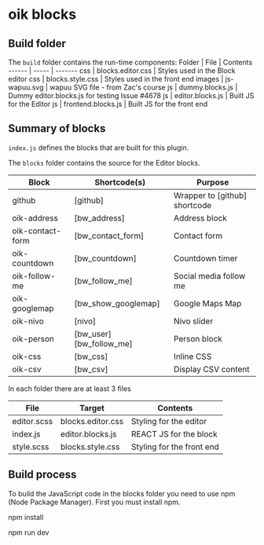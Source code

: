 # oik blocks


## Build folder

The `build` folder contains the run-time components:
Folder | File | Contents
------ | ----- | -------
css    | blocks.editor.css | Styles used in the Block editor
css    | blocks.style.css | Styles used in the front end
images | js-wapuu.svg | wapuu SVG file - from Zac's course
js     | dummy.blocks.js | Dummy editor.blocks.js for testing Issue #4678
js     | editor.blocks.js | Built JS for the Editor
js     | frontend.blocks.js | Built JS for the front end



## Summary of blocks

`index.js` defines the blocks that are built for this plugin.

The `blocks` folder contains the source for the Editor blocks.

Block | Shortcode(s) | Purpose
----- | -------- | -----
github | [github] | Wrapper to [github] shortcode
oik-address | [bw_address] | Address block
oik-contact-form | [bw_contact_form] | Contact form 
oik-countdown |	[bw_countdown] | Countdown timer
oik-follow-me | [bw_follow_me] | Social media follow me
oik-googlemap | [bw_show_googlemap] | Google Maps Map
oik-nivo | [nivo] | Nivo slider
oik-person | [bw_user] [bw_follow_me] | Person block
oik-css | [bw_css] | Inline CSS 
oik-csv | [bw_csv] | Display CSV content

In each folder there are at least 3 files

File |  Target | Contents
----- | ------	| --------------
editor.scss | blocks.editor.css | Styling for the editor
index.js | editor.blocks.js | REACT JS for the block
style.scss | blocks.style.css | Styling for the front end

## Build process

To build the JavaScript code in the blocks folder you need to use npm (Node Package Manager).
First you must install npm.

npm install


npm run dev




 
